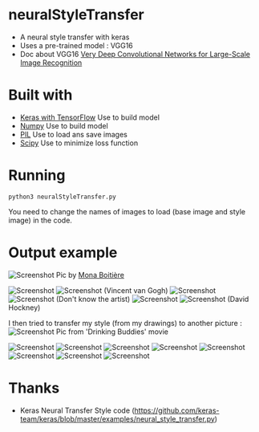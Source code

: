 # neuralStyleTransfer
* A neural style transfer with keras
* Uses a pre-trained model : VGG16
* Doc about VGG16 [Very Deep Convolutional Networks for Large-Scale Image Recognition](https://arxiv.org/abs/1409.1556)


# Built with
* [Keras with TensorFlow](https://keras.io/) Use to build model
* [Numpy](http://www.numpy.org/) Use to build model
* [PIL](https://pillow.readthedocs.io/en/3.1.x/index.html) Use to load ans save images
* [Scipy](https://www.scipy.org/about.html#) Use to minimize loss function

# Running

```
python3 neuralStyleTransfer.py
```
You need to change the names of images to load (base image and style image) in the code.

# Output example

![Screenshot](images/img.jpg)
Pic by [Mona Boitière](https://www.instagram.com/monaboitiere/)

![Screenshot](images/style1.jpg) ![Screenshot](images/style1.gif)
(Vincent van Gogh)
![Screenshot](images/style2.jpg) ![Screenshot](images/style2.gif)
(Don't know the artist)
![Screenshot](images/style4.jpg) ![Screenshot](images/style4.gif)
(David Hockney)

I then tried to transfer my style (from my drawings) to another picture :
![Screenshot](images/img2.jpg)
Pic from 'Drinking Buddies' movie

![Screenshot](images/couleur09.jpg) ![Screenshot](images/couleur09.gif)
![Screenshot](images/couleur35.jpg) ![Screenshot](images/couleur35.gif)
![Screenshot](images/couleur12.jpg) ![Screenshot](images/couleur12.gif)
![Screenshot](images/couleur41.jpg) ![Screenshot](images/couleur41.gif)

# Thanks

* Keras Neural Transfer Style code (https://github.com/keras-team/keras/blob/master/examples/neural_style_transfer.py)
